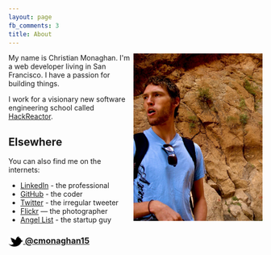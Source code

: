 ```yaml
---
layout: page
fb_comments: 3
title: About
---
```


<img src="/res/christian-profile.jpg" width="256" align="right">

My name is Christian Monaghan. I'm a web developer living in San Francisco. I have a passion for building things.

I work for a visionary new software engineering school called [HackReactor](http://www.hackreactor.com/).

## Elsewhere

You can also find me on the internets:

- [LinkedIn](http://www.linkedin.com/in/christianmonaghan) - the professional
- [GitHub](https://github.com/cmonaghan) - the coder
- [Twitter](http://twitter.com/cmonaghan15) - the irregular tweeter
- [Flickr](http://www.flickr.com/photos/christianmonaghan/) — the photographer
- [Angel List](https://angel.co/christian-monaghan) - the startup guy

### [<img src="/res/twitter.png" width="29" height="20" style="display:inline-block;vertical-align:middle"> @cmonaghan15](http://twitter.com/cmonaghan15)
